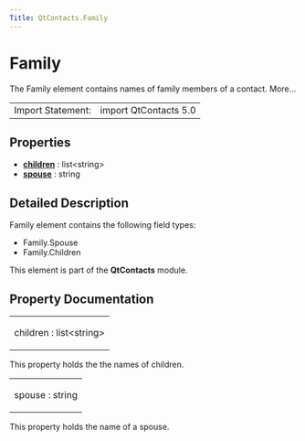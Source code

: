 ```yaml
---
Title: QtContacts.Family
---
```

        
Family
======

<span class="subtitle"></span>
The Family element contains names of family members of a contact. More...

|                   |                       |
|-------------------|-----------------------|
| Import Statement: | import QtContacts 5.0 |

<span id="properties"></span>
Properties
----------

-   ****[children](#children-prop)**** : list&lt;string&gt;
-   ****[spouse](#spouse-prop)**** : string

<span id="details"></span>
Detailed Description
--------------------

Family element contains the following field types:

-   Family.Spouse
-   Family.Children

This element is part of the **QtContacts** module.

Property Documentation
----------------------

<table>
<colgroup>
<col width="100%" />
</colgroup>
<tbody>
<tr class="odd">
<td><p><span id="children-prop"></span><span class="name">children</span> : <span class="type">list</span>&lt;<span class="type">string</span>&gt;</p></td>
</tr>
</tbody>
</table>

This property holds the the names of children.

<table>
<colgroup>
<col width="100%" />
</colgroup>
<tbody>
<tr class="odd">
<td><p><span id="spouse-prop"></span><span class="name">spouse</span> : <span class="type">string</span></p></td>
</tr>
</tbody>
</table>

This property holds the name of a spouse.

